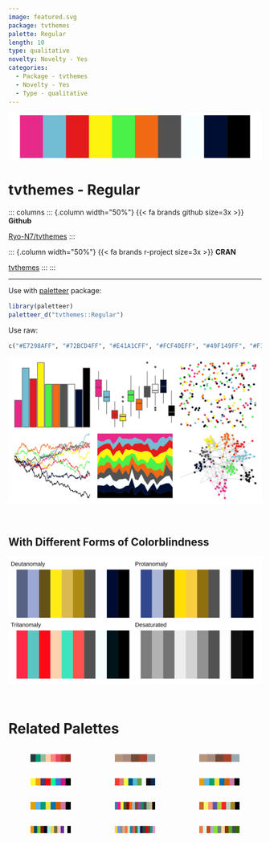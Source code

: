 ```yaml
---
image: featured.svg
package: tvthemes
palette: Regular
length: 10
type: qualitative
novelty: Novelty - Yes
categories:
  - Package - tvthemes
  - Novelty - Yes
  - Type - qualitative
---
```


![](featured.svg)

# tvthemes - Regular 

::: columns
::: {.column width="50%"}
{{< fa brands github size=3x >}}
**Github**

[Ryo-N7/tvthemes](https://github.com/Ryo-N7/tvthemes)
:::

::: {.column width="50%"}
{{< fa brands r-project size=3x >}}
**CRAN**

[tvthemes](https://CRAN.R-project.org/package=tvthemes)
:::
:::

<hr> 

Use with [paletteer](https://emilhvitfeldt.github.io/paletteer/) package:

```r
library(paletteer)
paletteer_d("tvthemes::Regular")
```

Use raw:

```r
c("#E7298AFF", "#72BCD4FF", "#E41A1CFF", "#FCF40EFF", "#49F149FF", "#F16913FF", "#525252FF", "#F9FEFFFF", "#000E33FF", "#000000FF")
``` 

![](examples.png) 

  <br>
  
  ## With Different Forms of Colorblindness
  
  ![](colorblind.svg) 

<br>

# Related Palettes

<div class="list" style="display: grid; grid-template-columns: auto auto auto;"> <figure class="figure">
<a href="../../awtools/a_palette/"> <img src="../../awtools/a_palette/featured.svg" style="width: 100%;" class="figure-img"></a>
</figure> <figure class="figure">
<a href="../../ButterflyColors/hamadryas_feronia/"> <img src="../../ButterflyColors/hamadryas_feronia/featured.svg" style="width: 100%;" class="figure-img"></a>
</figure> <figure class="figure">
<a href="../../ButterflyColors/hamadryas_feronia/"> <img src="../../ButterflyColors/hamadryas_feronia/featured.svg" style="width: 100%;" class="figure-img"></a>
</figure> <figure class="figure">
<a href="../../tvthemes/bigHero6/"> <img src="../../tvthemes/bigHero6/featured.svg" style="width: 100%;" class="figure-img"></a>
</figure> <figure class="figure">
<a href="../../ochRe/healthy_reef/"> <img src="../../ochRe/healthy_reef/featured.svg" style="width: 100%;" class="figure-img"></a>
</figure> <figure class="figure">
<a href="../../colorblindr/OkabeIto_black/"> <img src="../../colorblindr/OkabeIto_black/featured.svg" style="width: 100%;" class="figure-img"></a>
</figure> <figure class="figure">
<a href="../../khroma/okabeitoblack/"> <img src="../../khroma/okabeitoblack/featured.svg" style="width: 100%;" class="figure-img"></a>
</figure> <figure class="figure">
<a href="../../tvthemes/gravityFalls/"> <img src="../../tvthemes/gravityFalls/featured.svg" style="width: 100%;" class="figure-img"></a>
</figure> <figure class="figure">
<a href="../../tvthemes/spongeBob/"> <img src="../../tvthemes/spongeBob/featured.svg" style="width: 100%;" class="figure-img"></a>
</figure> <figure class="figure">
<a href="../../tvthemes/kimPossible/"> <img src="../../tvthemes/kimPossible/featured.svg" style="width: 100%;" class="figure-img"></a>
</figure> <figure class="figure">
<a href="../../ggsci/springfield_simpsons/"> <img src="../../ggsci/springfield_simpsons/featured.svg" style="width: 100%;" class="figure-img"></a>
</figure> <figure class="figure">
<a href="../../palettetown/yanma/"> <img src="../../palettetown/yanma/featured.svg" style="width: 100%;" class="figure-img"></a>
</figure> 
</div>
